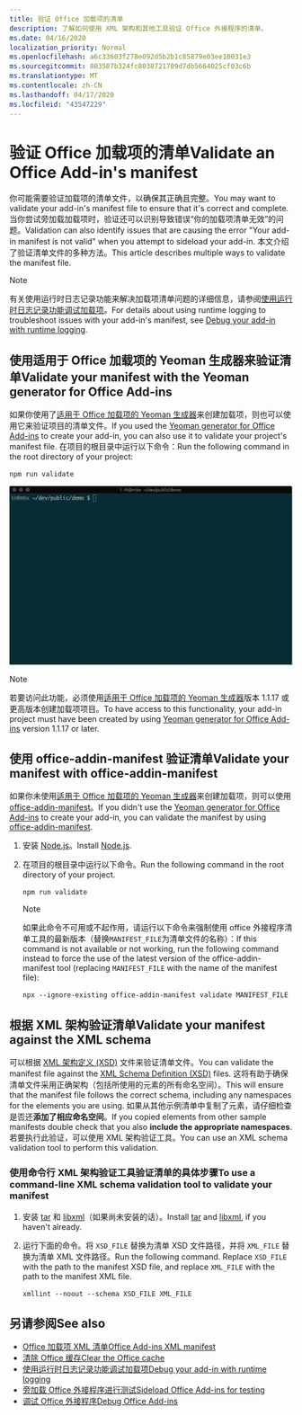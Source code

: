 ```yaml
---
title: 验证 Office 加载项的清单
description: 了解如何使用 XML 架构和其他工具验证 Office 外接程序的清单。
ms.date: 04/16/2020
localization_priority: Normal
ms.openlocfilehash: a6c33603f278e092d5b2b1c85879e03ee10031e3
ms.sourcegitcommit: 803587b324fc8038721709d7db5664025cf03c6b
ms.translationtype: MT
ms.contentlocale: zh-CN
ms.lasthandoff: 04/17/2020
ms.locfileid: "43547229"
---
```

# <a name="validate-an-office-add-ins-manifest"></a><span data-ttu-id="b9733-103">验证 Office 加载项的清单</span><span class="sxs-lookup"><span data-stu-id="b9733-103">Validate an Office Add-in's manifest</span></span>

<span data-ttu-id="b9733-104">你可能需要验证加载项的清单文件，以确保其正确且完整。</span><span class="sxs-lookup"><span data-stu-id="b9733-104">You may want to validate your add-in's manifest file to ensure that it's correct and complete.</span></span> <span data-ttu-id="b9733-105">当你尝试旁加载加载项时，验证还可以识别导致错误“你的加载项清单无效”的问题。</span><span class="sxs-lookup"><span data-stu-id="b9733-105">Validation can also identify issues that are causing the error "Your add-in manifest is not valid" when you attempt to sideload your add-in.</span></span> <span data-ttu-id="b9733-106">本文介绍了验证清单文件的多种方法。</span><span class="sxs-lookup"><span data-stu-id="b9733-106">This article describes multiple ways to validate the manifest file.</span></span>

> [!NOTE]
> <span data-ttu-id="b9733-107">有关使用运行时日志记录功能来解决加载项清单问题的详细信息，请参阅[使用运行时日志记录功能调试加载项](runtime-logging.md)。</span><span class="sxs-lookup"><span data-stu-id="b9733-107">For details about using runtime logging to troubleshoot issues with your add-in's manifest, see [Debug your add-in with runtime logging](runtime-logging.md).</span></span>

## <a name="validate-your-manifest-with-the-yeoman-generator-for-office-add-ins"></a><span data-ttu-id="b9733-108">使用适用于 Office 加载项的 Yeoman 生成器来验证清单</span><span class="sxs-lookup"><span data-stu-id="b9733-108">Validate your manifest with the Yeoman generator for Office Add-ins</span></span>

<span data-ttu-id="b9733-109">如果你使用了[适用于 Office 加载项的 Yeoman 生成器](https://www.npmjs.com/package/generator-office)来创建加载项，则也可以使用它来验证项目的清单文件。</span><span class="sxs-lookup"><span data-stu-id="b9733-109">If you used the [Yeoman generator for Office Add-ins](https://www.npmjs.com/package/generator-office) to create your add-in, you can also use it to validate your project's manifest file.</span></span> <span data-ttu-id="b9733-110">在项目的根目录中运行以下命令：</span><span class="sxs-lookup"><span data-stu-id="b9733-110">Run the following command in the root directory of your project:</span></span>

```command&nbsp;line
npm run validate
```

![动画 gif 显示 Yo Office 验证程序（在命令行处运行并生成显示“验证已通过”的结果）。](../images/yo-office-validator.gif)

> [!NOTE]
> <span data-ttu-id="b9733-112">若要访问此功能，必须使用[适用于 Office 加载项的 Yeoman 生成器](https://www.npmjs.com/package/generator-office)版本 1.1.17 或更高版本创建加载项项目。</span><span class="sxs-lookup"><span data-stu-id="b9733-112">To have access to this functionality, your add-in project must have been created by using [Yeoman generator for Office Add-ins](https://www.npmjs.com/package/generator-office) version 1.1.17 or later.</span></span>

## <a name="validate-your-manifest-with-office-addin-manifest"></a><span data-ttu-id="b9733-113">使用 office-addin-manifest 验证清单</span><span class="sxs-lookup"><span data-stu-id="b9733-113">Validate your manifest with office-addin-manifest</span></span>

<span data-ttu-id="b9733-114">如果你未使用[适用于 Office 加载项的 Yeoman 生成器](https://www.npmjs.com/package/generator-office)来创建加载项，则可以使用 [office-addin-manifest](https://www.npmjs.com/package/office-addin-manifest)。</span><span class="sxs-lookup"><span data-stu-id="b9733-114">If you didn't use the [Yeoman generator for Office Add-ins](https://www.npmjs.com/package/generator-office) to create your add-in, you can validate the manifest by using [office-addin-manifest](https://www.npmjs.com/package/office-addin-manifest).</span></span>

1. <span data-ttu-id="b9733-115">安装 [Node.js](https://nodejs.org/download/)。</span><span class="sxs-lookup"><span data-stu-id="b9733-115">Install [Node.js](https://nodejs.org/download/).</span></span>

2. <span data-ttu-id="b9733-116">在项目的根目录中运行以下命令。</span><span class="sxs-lookup"><span data-stu-id="b9733-116">Run the following command in the root directory of your project.</span></span> 

    ```command&nbsp;line
    npm run validate
    ```

    > [!NOTE]
    > <span data-ttu-id="b9733-117">如果此命令不可用或不起作用，请运行以下命令来强制使用 office 外接程序清单工具的最新版本（替换`MANIFEST_FILE`为清单文件的名称）：</span><span class="sxs-lookup"><span data-stu-id="b9733-117">If this command is not available or not working, run the following command instead to force the use of the latest version of the office-addin-manifest tool (replacing `MANIFEST_FILE` with the name of the manifest file):</span></span>
    >
    > ```command&nbsp;line
    > npx --ignore-existing office-addin-manifest validate MANIFEST_FILE
    > ```

## <a name="validate-your-manifest-against-the-xml-schema"></a><span data-ttu-id="b9733-118">根据 XML 架构验证清单</span><span class="sxs-lookup"><span data-stu-id="b9733-118">Validate your manifest against the XML schema</span></span>

<span data-ttu-id="b9733-119">可以根据 [XML 架构定义 (XSD)](/openspecs/office_file_formats/ms-owemxml/c6a06390-34b8-4b42-82eb-b28be12494a8) 文件来验证清单文件。</span><span class="sxs-lookup"><span data-stu-id="b9733-119">You can validate the manifest file against the [XML Schema Definition (XSD)](/openspecs/office_file_formats/ms-owemxml/c6a06390-34b8-4b42-82eb-b28be12494a8) files.</span></span> <span data-ttu-id="b9733-120">这将有助于确保清单文件采用正确架构（包括所使用的元素的所有命名空间）。</span><span class="sxs-lookup"><span data-stu-id="b9733-120">This will ensure that the manifest file follows the correct schema, including any namespaces for the elements you are using.</span></span> <span data-ttu-id="b9733-121">如果从其他示例清单中复制了元素，请仔细检查是否还**添加了相应命名空间**。</span><span class="sxs-lookup"><span data-stu-id="b9733-121">If you copied elements from other sample manifests double check that you also **include the appropriate namespaces**.</span></span> <span data-ttu-id="b9733-122">若要执行此验证，可以使用 XML 架构验证工具。</span><span class="sxs-lookup"><span data-stu-id="b9733-122">You can use an XML schema validation tool to perform this validation.</span></span>

### <a name="to-use-a-command-line-xml-schema-validation-tool-to-validate-your-manifest"></a><span data-ttu-id="b9733-123">使用命令行 XML 架构验证工具验证清单的具体步骤</span><span class="sxs-lookup"><span data-stu-id="b9733-123">To use a command-line XML schema validation tool to validate your manifest</span></span>

1. <span data-ttu-id="b9733-124">安装 [tar](https://www.gnu.org/software/tar/) 和 [libxml](http://xmlsoft.org/FAQ.html)（如果尚未安装的话）。</span><span class="sxs-lookup"><span data-stu-id="b9733-124">Install [tar](https://www.gnu.org/software/tar/) and [libxml](http://xmlsoft.org/FAQ.html), if you haven't already.</span></span>

2. <span data-ttu-id="b9733-p104">运行下面的命令。将 `XSD_FILE` 替换为清单 XSD 文件路径，并将 `XML_FILE` 替换为清单 XML 文件路径。</span><span class="sxs-lookup"><span data-stu-id="b9733-p104">Run the following command. Replace `XSD_FILE` with the path to the manifest XSD file, and replace `XML_FILE` with the path to the manifest XML file.</span></span>
    
    ```command&nbsp;line
    xmllint --noout --schema XSD_FILE XML_FILE
    ```

## <a name="see-also"></a><span data-ttu-id="b9733-127">另请参阅</span><span class="sxs-lookup"><span data-stu-id="b9733-127">See also</span></span>

- [<span data-ttu-id="b9733-128">Office 加载项 XML 清单</span><span class="sxs-lookup"><span data-stu-id="b9733-128">Office Add-ins XML manifest</span></span>](../develop/add-in-manifests.md)
- [<span data-ttu-id="b9733-129">清除 Office 缓存</span><span class="sxs-lookup"><span data-stu-id="b9733-129">Clear the Office cache</span></span>](clear-cache.md)
- [<span data-ttu-id="b9733-130">使用运行时日志记录功能调试加载项</span><span class="sxs-lookup"><span data-stu-id="b9733-130">Debug your add-in with runtime logging</span></span>](runtime-logging.md)
- [<span data-ttu-id="b9733-131">旁加载 Office 外接程序进行测试</span><span class="sxs-lookup"><span data-stu-id="b9733-131">Sideload Office Add-ins for testing</span></span>](sideload-office-add-ins-for-testing.md)
- [<span data-ttu-id="b9733-132">调试 Office 外接程序</span><span class="sxs-lookup"><span data-stu-id="b9733-132">Debug Office Add-ins</span></span>](debug-add-ins-using-f12-developer-tools-on-windows-10.md)
